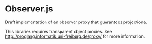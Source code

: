 # Observer.js
Draft implementation of an observer proxy that guarantees projectiona.

This libraries requires transparent object proxies. See http://proglang.informatik.uni-freiburg.de/proxy/ for more information.
